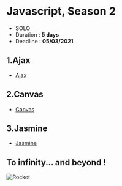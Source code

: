 # Javascript, Season 2

- SOLO
- Duration : **5 days**
- Deadline : **05/03/2021**

## 1.Ajax

- [Ajax](./1.Ajax)

## 2.Canvas

- [Canvas](./2.Canvas)

## 3.Jasmine

- [Jasmine](./3.Jasmine)

## To infinity... and beyond !

![Rocket](rocket.gif)

